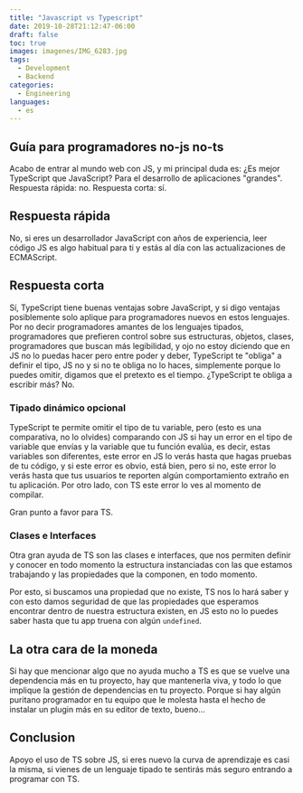 ```yaml
---
title: "Javascript vs Typescript"
date: 2019-10-28T21:12:47-06:00
draft: false
toc: true
images: imagenes/IMG_6283.jpg
tags: 
  - Development
  - Backend
categories:
  - Engineering
languages:
  - es
---
```


## Guía para programadores no-js no-ts

Acabo de entrar al mundo web con JS, y mi principal duda es: ¿Es mejor TypeScript que JavaScript? Para el desarrollo de aplicaciones "grandes". Respuesta rápida: no. Respuesta corta: sí.

## Respuesta rápida

No, si eres un desarrollador JavaScript con años de experiencia, leer código JS es algo habitual para ti y estás al día con las actualizaciones de ECMAScript.

## Respuesta corta

Sí, TypeScript tiene buenas ventajas sobre JavaScript, y si digo ventajas posiblemente solo aplique para programadores nuevos en estos lenguajes. Por no decir programadores amantes de los lenguajes tipados, programadores que prefieren control sobre sus estructuras, objetos, clases, programadores que buscan más legibilidad, y ojo no estoy diciendo que en JS no lo puedas hacer pero entre poder y deber, TypeScript te "obliga" a definir el tipo, JS no y si no te obliga no lo haces, simplemente porque lo puedes omitir, digamos que el pretexto es el tiempo. ¿TypeScript te obliga a escribir más? No.

### Tipado dinámico opcional

TypeScript te permite omitir el tipo de tu variable, pero (esto es una comparativa, no lo olvides) comparando con JS si hay un error en el tipo de variable que envías y la variable que tu función evalúa, es decir, estas variables son diferentes, este error en JS lo verás hasta que hagas pruebas de tu código, y si este error es obvio, está bien, pero si no, este error lo verás hasta que tus usuarios te reporten algún comportamiento extraño en tu aplicación. Por otro lado, con TS este error lo ves al momento de compilar.

Gran punto a favor para TS.

### Clases e Interfaces

Otra gran ayuda de TS son las clases e interfaces, que nos permiten definir y conocer en todo momento la estructura instanciadas con las que estamos trabajando y las propiedades que la componen, en todo momento.

Por esto, si buscamos una propiedad que no existe, TS nos lo hará saber y con esto damos seguridad de que las propiedades que esperamos encontrar dentro de nuestra estructura existen, en JS esto no lo puedes saber hasta que tu app truena con algún `undefined`.

## La otra cara de la moneda

Si hay que mencionar algo que no ayuda mucho a TS es que se vuelve una dependencia más en tu proyecto, hay que mantenerla viva, y todo lo que implique la gestión de dependencias en tu proyecto. Porque si hay algún puritano programador en tu equipo que le molesta hasta el hecho de instalar un plugin más en su editor de texto, bueno...

## Conclusion

Apoyo el uso de TS sobre JS, si eres nuevo la curva de aprendizaje es casi la misma, si vienes de un lenguaje tipado te sentirás más seguro entrando a programar con TS.
